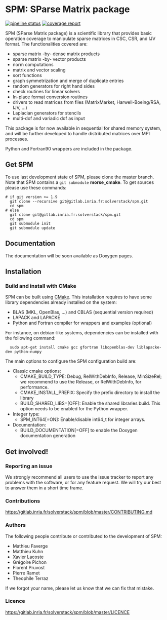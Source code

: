 # SPM: SParse Matrix package

[![pipeline status](https://gitlab.inria.fr/solverstack/spm/badges/master/pipeline.svg)](https://gitlab.inria.fr/solverstack/spm/pipelines) [![coverage report](https://gitlab.inria.fr/solverstack/spm/badges/master/coverage.svg)](https://sonarqube.bordeaux.inria.fr/sonarqube/dashboard?id=hiepacs%3Aspm%3Agitlab%3Amaster)

SPM (SParse Matrix package) is a scientific library that provides
basic operation coverage to manipulate sparse matrices in CSC, CSR,
and IJV format.
The functionalities covered are:

* sparse matrix -by- dense matrix products
* sparse matrix -by- vector products
* norm computations
* matrix and vector scaling
* sort functions
* graph symmetrization and merge of duplicate entries
* random generators for right hand sides
* check routines for linear solvers
* In-place format conversion routines
* drivers to read matrices from files (MatrixMarket, Harwell-Boeing/RSA, IJV, ...)
* Laplacian generators for stencils
* multi-dof and variadic dof as input

This package is for now available in sequential for shared memory
system, and will be further developed to handle distributed matrices
over MPI processes.

Python and Fortran90 wrappers are included in the package.

## Get SPM

To use last development state of SPM, please clone the master
branch. Note that SPM contains a `git submodule` **morse_cmake**.
To get sources please use these commands:

    # if git version >= 1.9
      git clone --recursive git@gitlab.inria.fr:solverstack/spm.git
      cd spm
    # else
      git clone git@gitlab.inria.fr:solverstack/spm.git
      cd spm
      git submodule init
      git submodule update

## Documentation

The documentation will be soon available as Doxygen pages.

## Installation


### Build and install with CMake

SPM can be built using [CMake](https://cmake.org/). This
installation requires to have some library dependencies already
installed on the system:

* BLAS (MKL, OpenBlas, ...) and CBLAS (sequential version required)
* LAPACK and LAPACKE
* Python and Fortran compiler for wrappers and examples (optional)

For instance, on debian-like systems, dependencies can be installed with the following command:

      sudo apt-get install cmake gcc gfortran libopenblas-dev liblapacke-dev python-numpy

The main options to configure the SPM configuration build are:

* Classic cmake options:
  * CMAKE_BUILD_TYPE: Debug, RelWithDebInfo, Release, MinSizeRel; we recommend to use the Release, or RelWithDebInfo, for performance.
  * CMAKE_INSTALL_PREFIX: Specify the prefix directory to install the library
  * BUILD_SHARED_LIBS=[OFF]: Enable the shared libraries build. This option needs to be enabled for the Python wrapper.
* Integer type:
  * SPM_INT64[=ON]: Enable/disable int64_t for integer arrays.
* Documentation:
  * BUILD_DOCUMENTATION[=OFF] to enable the Doxygen documentation generation

## Get involved!

### Reporting an issue

We strongly recommend all users to use the issue tracker to report any
problems with the software, or for any feature request. We will try
our best to answer them in a short time frame.

### Contributions

https://gitlab.inria.fr/solverstack/spm/blob/master/CONTRIBUTING.md

### Authors

The following people contribute or contributed to the development of SPM:

* Mathieu Faverge
* Matthieu Kuhn
* Xavier Lacoste
* Grégoire Pichon
* Florent Pruvost
* Pierre Ramet
* Theophile Terraz

If we forgot your name, please let us know that we can fix that mistake.

### Licence

<https://gitlab.inria.fr/solverstack/spm/blob/master/LICENCE>
